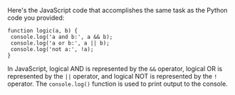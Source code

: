 Here's the JavaScript code that accomplishes the same task as the Python code you provided:
```
function logic(a, b) {
 console.log('a and b:', a && b);
 console.log('a or b:', a || b);
 console.log('not a:', !a);
}
```
In JavaScript, logical AND is represented by the `&&` operator, logical OR is represented by the `||` operator, and logical NOT is represented by the `!` operator. The `console.log()` function is used to print output to the console.

